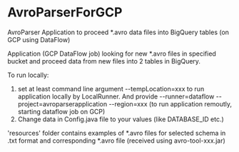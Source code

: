 # AvroParserForGCP
AvroParser Application to proceed *.avro data files into BigQuery tables (on GCP using DataFlow)

Application (GCP DataFlow job) looking for new *.avro files in specified bucket and proceed data from new files into 2 tables in BigQuery.

To run locally:
1) set at least command line argument --tempLocation=xxx to run application locally by LocalRunner. And provide --runner=dataflow --project=avroparserapplication --region=xxx (to run application remoutly, starting dataflow job on GCP)
2) Change data in Config.java file to your values (like DATABASE_ID etc.)

'resources' folder contains examples of *.avro files for selected schema in .txt format and corresponding *.avro file (received using avro-tool-xxx.jar) 

